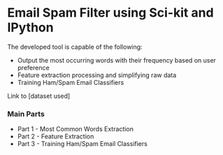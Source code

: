 # Email Spam Filter using Sci-kit and IPython
The developed tool is capable of the following:
- Output the most occurring words with their frequency based on user preference
- Feature extraction processing and simplifying raw data
- Training Ham/Spam Email Classifiers

Link to [dataset used]
### Main Parts 
- Part 1 - Most Common Words Extraction
- Part 2 - Feature Extraction
- Part 3 - Training Ham/Spam Email Classifiers

